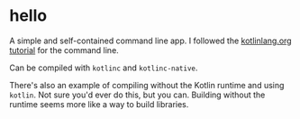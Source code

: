 # hello

A simple and self-contained command line app. I followed the [kotlinlang.org tutorial](https://kotlinlang.org/docs/tutorials/command-line.html) for the command line.

Can be compiled with `kotlinc` and `kotlinc-native`.

There's also an example of compiling without the Kotlin runtime and using `kotlin`. Not sure you'd ever do this, but you can. Building without the runtime seems more like a way to build libraries.
